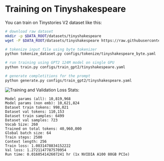 # Training on Tinyshakespeare

You can train on Tinystories V2 dataset like this:

```bash
# download raw dataset
mkdir -p $DATA_ROOT/datasets/tinyshakespeare
wget -P $DATA_ROOT/datasets/tinyshakespeare https://raw.githubusercontent.com/karpathy/char-rnn/master/data/tinyshakespeare/input.txt

# tokenize input file using byte tokenizer
python tokenize_dataset.py configs/tokenize/tinyshakespeare_byte.yaml

# run training using GPT2 124M model on single GPU
python train.py configs/train_gpt2/tinyshakespeare.yaml

# generate completitions for the prompt
python generate.py configs/train_gpt2/tinyshakespeare.yaml
```

![Training and Validation Loss](results/tinyshakespeare/tinyshakespeare_baseline.png)
Stats:

```text
Model params (all): 10,819,968
Model params (non emb): 10,621,824
Dataset train tokens: 998,021
Dataset val tokens: 110,153
Dataset train samples: 6499
Dataset val samples: 723
Vocab Size: 260
Trained on total tokens: 40,960,000
Global batch size: 64
Train steps: 2500
Context length: 256
Train loss: 1.0831478834152222
Val loss: 1.2721147787570954
Run time: 0.016054142607241 hr (1x NVIDIA A100 80GB PCIe)
```

